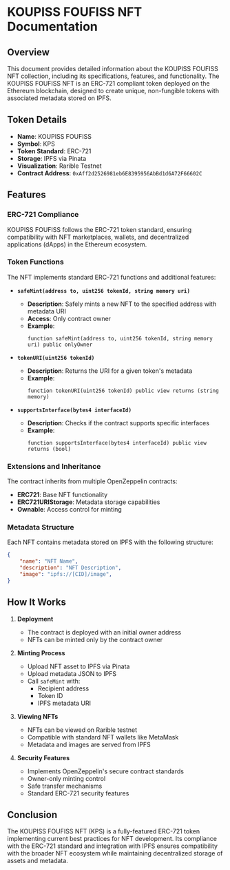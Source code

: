 # **KOUPISS FOUFISS NFT Documentation**

## **Overview**
This document provides detailed information about the KOUPISS FOUFISS NFT collection, including its specifications, features, and functionality. The KOUPISS FOUFISS NFT is an ERC-721 compliant token deployed on the Ethereum blockchain, designed to create unique, non-fungible tokens with associated metadata stored on IPFS.

## **Token Details**
- **Name**: KOUPISS FOUFISS
- **Symbol**: KPS
- **Token Standard**: ERC-721
- **Storage**: IPFS via Pinata
- **Visualization**: Rarible Testnet
- **Contract Address**: `0xAff2d2526981eb6E8395956AbBd1d6A72F66602C`

## **Features**

### **ERC-721 Compliance**
KOUPISS FOUFISS follows the ERC-721 token standard, ensuring compatibility with NFT marketplaces, wallets, and decentralized applications (dApps) in the Ethereum ecosystem.

### **Token Functions**
The NFT implements standard ERC-721 functions and additional features:

- **`safeMint(address to, uint256 tokenId, string memory uri)`**
  - **Description**: Safely mints a new NFT to the specified address with metadata URI
  - **Access**: Only contract owner
  - **Example**:
    ```solidity
    function safeMint(address to, uint256 tokenId, string memory uri) public onlyOwner
    ```

- **`tokenURI(uint256 tokenId)`**
  - **Description**: Returns the URI for a given token's metadata
  - **Example**:
    ```solidity
    function tokenURI(uint256 tokenId) public view returns (string memory)
    ```

- **`supportsInterface(bytes4 interfaceId)`**
  - **Description**: Checks if the contract supports specific interfaces
  - **Example**:
    ```solidity
    function supportsInterface(bytes4 interfaceId) public view returns (bool)
    ```

### **Extensions and Inheritance**
The contract inherits from multiple OpenZeppelin contracts:
- **ERC721**: Base NFT functionality
- **ERC721URIStorage**: Metadata storage capabilities
- **Ownable**: Access control for minting

### **Metadata Structure**
Each NFT contains metadata stored on IPFS with the following structure:
```json
{
    "name": "NFT Name",
    "description": "NFT Description",
    "image": "ipfs://[CID]/image",
}
```

## **How It Works**

1. **Deployment**
   - The contract is deployed with an initial owner address
   - NFTs can be minted only by the contract owner

2. **Minting Process**
   - Upload NFT asset to IPFS via Pinata
   - Upload metadata JSON to IPFS
   - Call `safeMint` with:
     - Recipient address
     - Token ID
     - IPFS metadata URI

3. **Viewing NFTs**
   - NFTs can be viewed on Rarible testnet
   - Compatible with standard NFT wallets like MetaMask
   - Metadata and images are served from IPFS

4. **Security Features**
   - Implements OpenZeppelin's secure contract standards
   - Owner-only minting control
   - Safe transfer mechanisms
   - Standard ERC-721 security features


## **Conclusion**
The KOUPISS FOUFISS NFT (KPS) is a fully-featured ERC-721 token implementing current best practices for NFT development. Its compliance with the ERC-721 standard and integration with IPFS ensures compatibility with the broader NFT ecosystem while maintaining decentralized storage of assets and metadata.